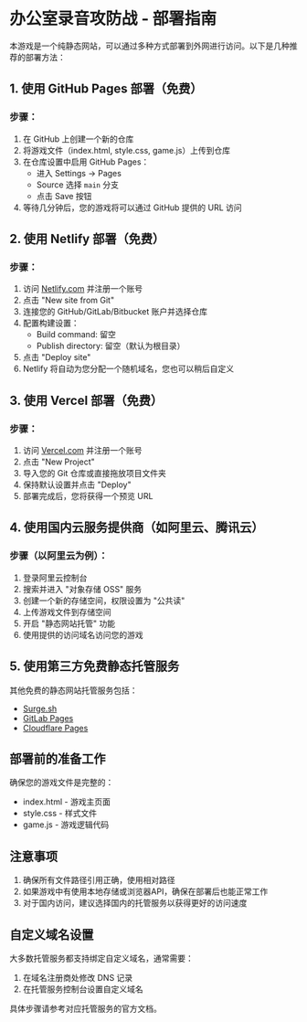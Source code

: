 # 办公室录音攻防战 - 部署指南

本游戏是一个纯静态网站，可以通过多种方式部署到外网进行访问。以下是几种推荐的部署方法：

## 1. 使用 GitHub Pages 部署（免费）

### 步骤：
1. 在 GitHub 上创建一个新的仓库
2. 将游戏文件（index.html, style.css, game.js）上传到仓库
3. 在仓库设置中启用 GitHub Pages：
   - 进入 Settings → Pages
   - Source 选择 `main` 分支
   - 点击 Save 按钮
4. 等待几分钟后，您的游戏将可以通过 GitHub 提供的 URL 访问

## 2. 使用 Netlify 部署（免费）

### 步骤：
1. 访问 [Netlify.com](https://www.netlify.com) 并注册一个账号
2. 点击 "New site from Git"
3. 连接您的 GitHub/GitLab/Bitbucket 账户并选择仓库
4. 配置构建设置：
   - Build command: 留空
   - Publish directory: 留空（默认为根目录）
5. 点击 "Deploy site"
6. Netlify 将自动为您分配一个随机域名，您也可以稍后自定义

## 3. 使用 Vercel 部署（免费）

### 步骤：
1. 访问 [Vercel.com](https://vercel.com) 并注册一个账号
2. 点击 "New Project"
3. 导入您的 Git 仓库或直接拖放项目文件夹
4. 保持默认设置并点击 "Deploy"
5. 部署完成后，您将获得一个预览 URL

## 4. 使用国内云服务提供商（如阿里云、腾讯云）

### 步骤（以阿里云为例）：
1. 登录阿里云控制台
2. 搜索并进入 "对象存储 OSS" 服务
3. 创建一个新的存储空间，权限设置为 "公共读"
4. 上传游戏文件到存储空间
5. 开启 "静态网站托管" 功能
6. 使用提供的访问域名访问您的游戏

## 5. 使用第三方免费静态托管服务

其他免费的静态网站托管服务包括：
- [Surge.sh](https://surge.sh)
- [GitLab Pages](https://pages.gitlab.io)
- [Cloudflare Pages](https://pages.cloudflare.com)

## 部署前的准备工作

确保您的游戏文件是完整的：
- index.html - 游戏主页面
- style.css - 样式文件
- game.js - 游戏逻辑代码

## 注意事项

1. 确保所有文件路径引用正确，使用相对路径
2. 如果游戏中有使用本地存储或浏览器API，确保在部署后也能正常工作
3. 对于国内访问，建议选择国内的托管服务以获得更好的访问速度

## 自定义域名设置

大多数托管服务都支持绑定自定义域名，通常需要：
1. 在域名注册商处修改 DNS 记录
2. 在托管服务控制台设置自定义域名

具体步骤请参考对应托管服务的官方文档。